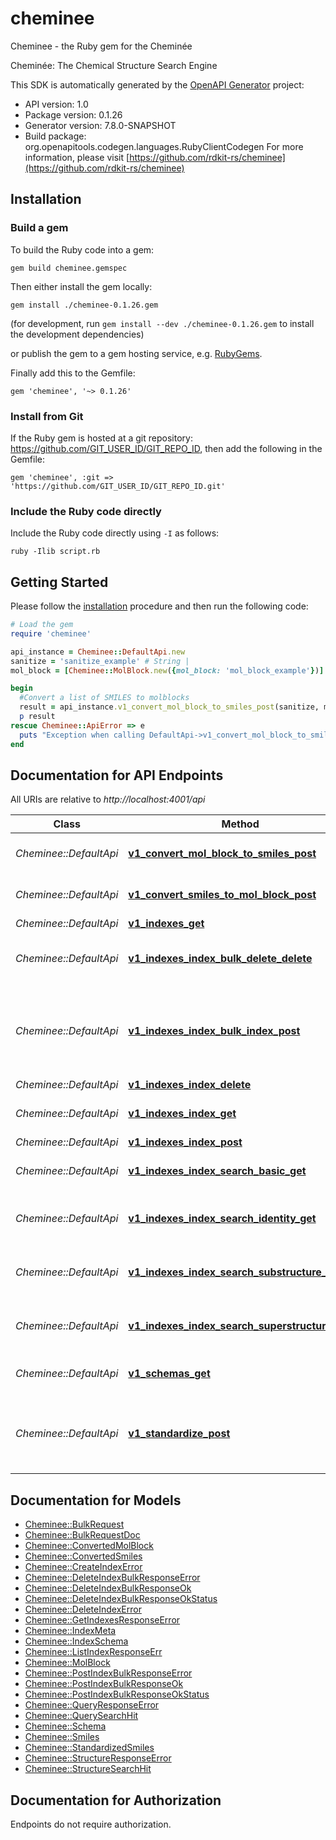 # cheminee

Cheminee - the Ruby gem for the Cheminée

Cheminée: The Chemical Structure Search Engine

This SDK is automatically generated by the [OpenAPI Generator](https://openapi-generator.tech) project:

- API version: 1.0
- Package version: 0.1.26
- Generator version: 7.8.0-SNAPSHOT
- Build package: org.openapitools.codegen.languages.RubyClientCodegen
For more information, please visit [https://github.com/rdkit-rs/cheminee](https://github.com/rdkit-rs/cheminee)

## Installation

### Build a gem

To build the Ruby code into a gem:

```shell
gem build cheminee.gemspec
```

Then either install the gem locally:

```shell
gem install ./cheminee-0.1.26.gem
```

(for development, run `gem install --dev ./cheminee-0.1.26.gem` to install the development dependencies)

or publish the gem to a gem hosting service, e.g. [RubyGems](https://rubygems.org/).

Finally add this to the Gemfile:

    gem 'cheminee', '~> 0.1.26'

### Install from Git

If the Ruby gem is hosted at a git repository: https://github.com/GIT_USER_ID/GIT_REPO_ID, then add the following in the Gemfile:

    gem 'cheminee', :git => 'https://github.com/GIT_USER_ID/GIT_REPO_ID.git'

### Include the Ruby code directly

Include the Ruby code directly using `-I` as follows:

```shell
ruby -Ilib script.rb
```

## Getting Started

Please follow the [installation](#installation) procedure and then run the following code:

```ruby
# Load the gem
require 'cheminee'

api_instance = Cheminee::DefaultApi.new
sanitize = 'sanitize_example' # String | 
mol_block = [Cheminee::MolBlock.new({mol_block: 'mol_block_example'})] # Array<MolBlock> | 

begin
  #Convert a list of SMILES to molblocks
  result = api_instance.v1_convert_mol_block_to_smiles_post(sanitize, mol_block)
  p result
rescue Cheminee::ApiError => e
  puts "Exception when calling DefaultApi->v1_convert_mol_block_to_smiles_post: #{e}"
end

```

## Documentation for API Endpoints

All URIs are relative to *http://localhost:4001/api*

Class | Method | HTTP request | Description
------------ | ------------- | ------------- | -------------
*Cheminee::DefaultApi* | [**v1_convert_mol_block_to_smiles_post**](docs/DefaultApi.md#v1_convert_mol_block_to_smiles_post) | **POST** /v1/convert/mol_block_to_smiles | Convert a list of SMILES to molblocks
*Cheminee::DefaultApi* | [**v1_convert_smiles_to_mol_block_post**](docs/DefaultApi.md#v1_convert_smiles_to_mol_block_post) | **POST** /v1/convert/smiles_to_mol_block | Convert a list of molblocks to SMILES
*Cheminee::DefaultApi* | [**v1_indexes_get**](docs/DefaultApi.md#v1_indexes_get) | **GET** /v1/indexes | List indexes
*Cheminee::DefaultApi* | [**v1_indexes_index_bulk_delete_delete**](docs/DefaultApi.md#v1_indexes_index_bulk_delete_delete) | **DELETE** /v1/indexes/{index}/bulk_delete | Delete a list of smiles (after standardization) from an index
*Cheminee::DefaultApi* | [**v1_indexes_index_bulk_index_post**](docs/DefaultApi.md#v1_indexes_index_bulk_index_post) | **POST** /v1/indexes/{index}/bulk_index | Index a list of SMILES and associated, free-form JSON attributes which are indexed and searchable
*Cheminee::DefaultApi* | [**v1_indexes_index_delete**](docs/DefaultApi.md#v1_indexes_index_delete) | **DELETE** /v1/indexes/{index} | Delete an index
*Cheminee::DefaultApi* | [**v1_indexes_index_get**](docs/DefaultApi.md#v1_indexes_index_get) | **GET** /v1/indexes/{index} | Get extended information about an index
*Cheminee::DefaultApi* | [**v1_indexes_index_post**](docs/DefaultApi.md#v1_indexes_index_post) | **POST** /v1/indexes/{index} | Create an index
*Cheminee::DefaultApi* | [**v1_indexes_index_search_basic_get**](docs/DefaultApi.md#v1_indexes_index_search_basic_get) | **GET** /v1/indexes/{index}/search/basic | Perform basic query search against index
*Cheminee::DefaultApi* | [**v1_indexes_index_search_identity_get**](docs/DefaultApi.md#v1_indexes_index_search_identity_get) | **GET** /v1/indexes/{index}/search/identity | Perform identity search (i.e. exact match) against index
*Cheminee::DefaultApi* | [**v1_indexes_index_search_substructure_get**](docs/DefaultApi.md#v1_indexes_index_search_substructure_get) | **GET** /v1/indexes/{index}/search/substructure | Perform substructure search against index
*Cheminee::DefaultApi* | [**v1_indexes_index_search_superstructure_get**](docs/DefaultApi.md#v1_indexes_index_search_superstructure_get) | **GET** /v1/indexes/{index}/search/superstructure | Perform superstructure search against index
*Cheminee::DefaultApi* | [**v1_schemas_get**](docs/DefaultApi.md#v1_schemas_get) | **GET** /v1/schemas | List schemas available for creating indexes
*Cheminee::DefaultApi* | [**v1_standardize_post**](docs/DefaultApi.md#v1_standardize_post) | **POST** /v1/standardize | Pass a list of SMILES through fragment_parent, uncharger, and canonicalization routines


## Documentation for Models

 - [Cheminee::BulkRequest](docs/BulkRequest.md)
 - [Cheminee::BulkRequestDoc](docs/BulkRequestDoc.md)
 - [Cheminee::ConvertedMolBlock](docs/ConvertedMolBlock.md)
 - [Cheminee::ConvertedSmiles](docs/ConvertedSmiles.md)
 - [Cheminee::CreateIndexError](docs/CreateIndexError.md)
 - [Cheminee::DeleteIndexBulkResponseError](docs/DeleteIndexBulkResponseError.md)
 - [Cheminee::DeleteIndexBulkResponseOk](docs/DeleteIndexBulkResponseOk.md)
 - [Cheminee::DeleteIndexBulkResponseOkStatus](docs/DeleteIndexBulkResponseOkStatus.md)
 - [Cheminee::DeleteIndexError](docs/DeleteIndexError.md)
 - [Cheminee::GetIndexesResponseError](docs/GetIndexesResponseError.md)
 - [Cheminee::IndexMeta](docs/IndexMeta.md)
 - [Cheminee::IndexSchema](docs/IndexSchema.md)
 - [Cheminee::ListIndexResponseErr](docs/ListIndexResponseErr.md)
 - [Cheminee::MolBlock](docs/MolBlock.md)
 - [Cheminee::PostIndexBulkResponseError](docs/PostIndexBulkResponseError.md)
 - [Cheminee::PostIndexBulkResponseOk](docs/PostIndexBulkResponseOk.md)
 - [Cheminee::PostIndexBulkResponseOkStatus](docs/PostIndexBulkResponseOkStatus.md)
 - [Cheminee::QueryResponseError](docs/QueryResponseError.md)
 - [Cheminee::QuerySearchHit](docs/QuerySearchHit.md)
 - [Cheminee::Schema](docs/Schema.md)
 - [Cheminee::Smiles](docs/Smiles.md)
 - [Cheminee::StandardizedSmiles](docs/StandardizedSmiles.md)
 - [Cheminee::StructureResponseError](docs/StructureResponseError.md)
 - [Cheminee::StructureSearchHit](docs/StructureSearchHit.md)


## Documentation for Authorization

Endpoints do not require authorization.

